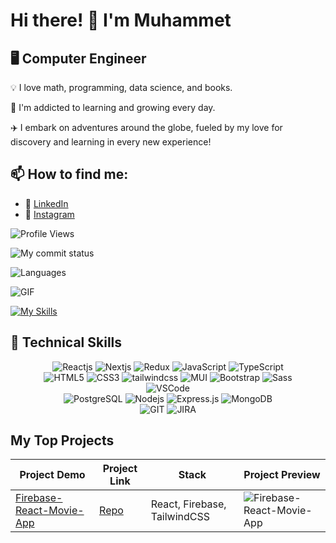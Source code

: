 # Hi there! 👋 I'm Muhammet

## 🖥️ Computer Engineer

💡 I love math, programming, data science, and books.

 🎯 I'm addicted to learning and growing every day.

✈️ I embark on adventures around the globe, fueled by my love for discovery and learning in every new experience!

## 📫 How to find me:

- :office: [LinkedIn](www.linkedin.com/in/muhammet-erol)
- 🔗 [Instagram](https://www.instagram.com/muhammeterl1912/)

![Profile Views](https://komarev.com/ghpvc/?username=muhammeterl1912)

![My commit status](https://github-readme-streak-stats.herokuapp.com/?user=muhammeterl1912&theme=chartreuse-dark) 

![Languages](https://github-readme-stats.vercel.app/api/top-langs/?username=muhammeterl1912&theme=chartreuse-dark&layout=compact)



![GIF](https://media.giphy.com/media/iIqmM5tTjmpOB9mpbn/giphy.gif)

[![My Skills](https://skillicons.dev/icons?i=c,ts,js,html,css,react,redux,nodejs,express,pug,jquery,sass,bootstrap,materialui,styledcomponents,tailwind,sqlite,postgres,vscode,postman,github,wordpress&theme=light&perline=5)](https://skillicons.dev)

## 🚀 Technical Skills

<div align="center">
  <img src="https://img.shields.io/badge/React-20232A?style=for-the-badge&logo=react&logoColor=61DAFB" alt="Reactjs" />
  <img src="https://img.shields.io/badge/Next-black?style=for-the-badge&logo=next.js&logoColor=white" alt="Nextjs" />
  <img src="https://img.shields.io/badge/redux-%23593d88.svg?style=for-the-badge&logo=redux&logoColor=white" alt="Redux" />
  <img src="https://img.shields.io/badge/JavaScript-323330?style=for-the-badge&logo=javascript&logoColor=F7DF1E" alt="JavaScript" />
  <img src="https://img.shields.io/badge/typescript-%23007ACC.svg?style=for-the-badge&logo=typescript&logoColor=white" alt="TypeScript" /><br />
  <img src="https://img.shields.io/badge/HTML5-E34F26?style=for-the-badge&logo=html5&logoColor=white" alt="HTML5" />
  <img src="https://img.shields.io/badge/CSS3-1572B6?style=for-the-badge&logo=css3&logoColor=white" alt="CSS3" />
  <img src="https://img.shields.io/badge/tailwindcss-%2338B2AC.svg?style=for-the-badge&logo=tailwind-css&logoColor=white" alt="tailwindcss" />
  <img src="https://img.shields.io/badge/MUI-%230081CB.svg?style=for-the-badge&logo=mui&logoColor=white" alt="MUI" />
  <img src="https://img.shields.io/badge/Bootstrap-563D7C?style=for-the-badge&logo=bootstrap&logoColor=white" alt="Bootstrap" />
  <img src="https://img.shields.io/badge/Sass-CC6699?style=for-the-badge&logo=sass&logoColor=white" alt="Sass" /><br />
  <img src="https://img.shields.io/badge/Visual_Studio_Code-0078D4?style=for-the-badge&logo=visual%20studio%20code&logoColor=white" alt="VSCode" /><br />
  <img src="https://img.shields.io/badge/PostgreSQL-316192?style=for-the-badge&logo=postgresql&logoColor=white" alt="PostgreSQL" />
  <img src="https://img.shields.io/badge/Node.js-43853D?style=for-the-badge&logo=node.js&logoColor=white" alt="Nodejs" />
  <img src="https://img.shields.io/badge/express.js-%23404d59.svg?style=for-the-badge&logo=express&logoColor=%2361DAFB" alt="Express.js" />
  <img src="https://img.shields.io/badge/MongoDB-%234ea94b.svg?style=for-the-badge&logo=mongodb&logoColor=white" alt="MongoDB" /><br />
  <img src="https://img.shields.io/badge/GIT-E44C30?style=for-the-badge&logo=git&logoColor=white" alt="GIT" />
  <img src="https://img.shields.io/badge/Jira-0052CC?style=for-the-badge&logo=Jira&logoColor=white" alt="JIRA" />
</div>

## My Top Projects

| Project Demo | Project Link | Stack | Project Preview |
|--------------|--------------|-------|-----------------|
| [Firebase-React-Movie-App](https://merol-firebase-react-movie.netlify.app/) | [Repo](https://github.com/muhammeterl1912/Firebase-React-Movie-App) | React, Firebase, TailwindCSS | ![Firebase-React-Movie-App](https://github.com/muhammeterl1912/React-Store-App/assets/118777871/5bf90e68-576e-439f-a488-b8ba5e9f5080) |
